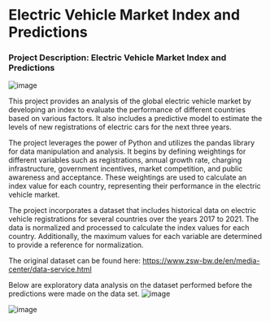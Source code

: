 # Electric Vehicle Market Index and Predictions

### Project Description: Electric Vehicle Market Index and Predictions

![image](https://github.com/Chuka-J-Uzo/eMobility_Analysis_Global-EV/assets/95084188/d21c0f6f-dbdb-4e1a-ac24-25468bbad9e0)


This project provides an analysis of the global electric vehicle market by developing an index to evaluate the performance of different countries based on various factors. It also includes a predictive model to estimate the levels of new registrations of electric cars for the next three years.

The project leverages the power of Python and utilizes the pandas library for data manipulation and analysis. It begins by defining weightings for different variables such as registrations, annual growth rate, charging infrastructure, government incentives, market competition, and public awareness and acceptance. These weightings are used to calculate an index value for each country, representing their performance in the electric vehicle market.

The project incorporates a dataset that includes historical data on electric vehicle registrations for several countries over the years 2017 to 2021. The data is normalized and processed to calculate the index values for each country. Additionally, the maximum values for each variable are determined to provide a reference for normalization.

The original dataset can be found here: https://www.zsw-bw.de/en/media-center/data-service.html

Below are exploratory data analysis on the dataset performed before the predictions were made on the data set.
![image](https://github.com/Chuka-J-Uzo/eMobility_Analysis_Global-EV/assets/95084188/acfb671c-c132-4883-8015-0c017266e4bf)

![image](https://github.com/Chuka-J-Uzo/eMobility_Analysis_Global-EV/assets/95084188/9d1fc4c8-73e2-421f-b4d8-899de2a73528)
